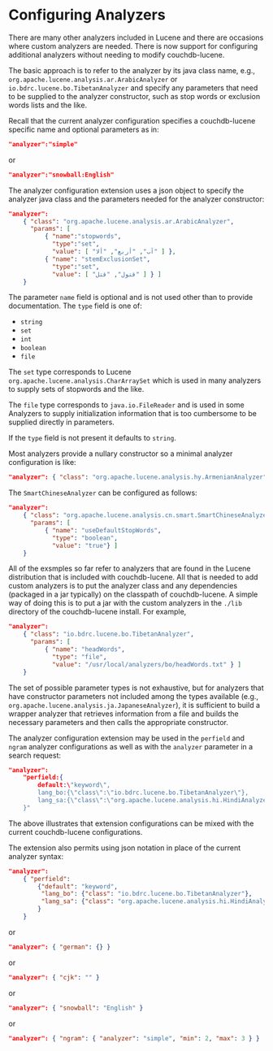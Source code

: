 # Configuring Analyzers

There are many other analyzers included in Lucene and there are occasions where custom analyzers are needed. 
There is now support for configuring additional analyzers without needing to modify couchdb-lucene.

The basic approach is to refer to the analyzer by its java class name, e.g., `org.apache.lucene.analysis.ar.ArabicAnalyzer` or `io.bdrc.lucene.bo.TibetanAnalyzer`
and specify any parameters that need to be supplied to the analyzer constructor, such as stop words or exclusion words lists and the like.

Recall that the current analyzer configuration specifies a couchdb-lucene specific name and optional parameters as in:
``` json
"analyzer":"simple"
```
or

```json
"analyzer":"snowball:English"
```
The analyzer configuration extension uses a json object to specify the analyzer java class and the parameters needed for the analyzer constructor:

```json
"analyzer":
    { "class": "org.apache.lucene.analysis.ar.ArabicAnalyzer",
      "params": [ 
          { "name":"stopwords",
            "type":"set",
            "value": [ "آب", "أربع", "ألا" ] },
          { "name": "stemExclusionSet",
            "type":"set",
            "value": [ "قتول", "قتل" ] } ]
    }
```

The parameter `name` field is optional and is not used other than to provide documentation. The `type` field is one of:

- `string`
- `set`
- `int`
- `boolean`
- `file`

The `set` type corresponds to Lucene `org.apache.lucene.analysis.CharArraySet` which is used in many analyzers to supply sets of stopwords and the like.

The `file` type corresponds to `java.io.FileReader` and is used in some Analyzers to supply initialization information that is too cumbersome to be supplied directly in parameters.

If the `type` field is not present it defaults to `string`.

Most analyzers provide a nullary constructor so a minimal analyzer configuration is like:

```json
"analyzer": { "class": "org.apache.lucene.analysis.hy.ArmenianAnalyzer" }
```

The `SmartChineseAnalyzer` can be configured as follows:

```json
"analyzer":
    { "class": "org.apache.lucene.analysis.cn.smart.SmartChineseAnalyzer",
      "params": [
          { "name": "useDefaultStopWords",
            "type": "boolean",
            "value": "true"} ]
    }
```

All of the exsmples so far refer to analyzers that are found in the Lucene distribution that is included with couchdb-lucene. All that is needed to add custom analyzers is to put the analyzer class and any dependencies (packaged in a jar typically) on the classpath of couchdb-lucene. A simple way of doing this is to put a jar with the custom analyzers in the `./lib` directory of the couchdb-lucene install. For example,

```json
"analyzer":
    { "class": "io.bdrc.lucene.bo.TibetanAnalyzer",
      "params": [
          { "name": "headWords",
            "type": "file",
            "value": "/usr/local/analyzers/bo/headWords.txt" } ]
    }
```

The set of possible parameter types is not exhaustive, but for analyzers that have constructor parameters not included among the types available (e.g., `org.apache.lucene.analysis.ja.JapaneseAnalyzer`), it is sufficient to build a wrapper analyzer that retrieves information from a file and builds the necessary parameters and then calls the appropriate constructor.

The analyzer configuration extension may be used in the `perfield` and `ngram` analyzer configurations as well as with the `analyzer` parameter in a search request:

```json
"analyzer": 
    "perfield:{
        default:\"keyword\",
        lang_bo:{\"class\":\"io.bdrc.lucene.bo.TibetanAnalyzer\"},
        lang_sa:{\"class\":\"org.apache.lucene.analysis.hi.HindiAnalyzer\"}
    }"
```

The above illustrates that extension configurations can be mixed with the current couchdb-lucene configurations.

The extension also permits using json notation in place of the current analyzer syntax:

```json
"analyzer": 
    { "perfield":
        {"default": "keyword",
         "lang_bo": {"class": "io.bdrc.lucene.bo.TibetanAnalyzer"},
         "lang_sa": {"class": "org.apache.lucene.analysis.hi.HindiAnalyzer"}
        } 
    }
```

or

```json
"analyzer": { "german": {} }
```

or

```json
"analyzer": { "cjk": "" }
```

or

```json
"analyzer": { "snowball": "English" }
```

or

```json
"analyzer": { "ngram": { "analyzer": "simple", "min": 2, "max": 3 } }
```
